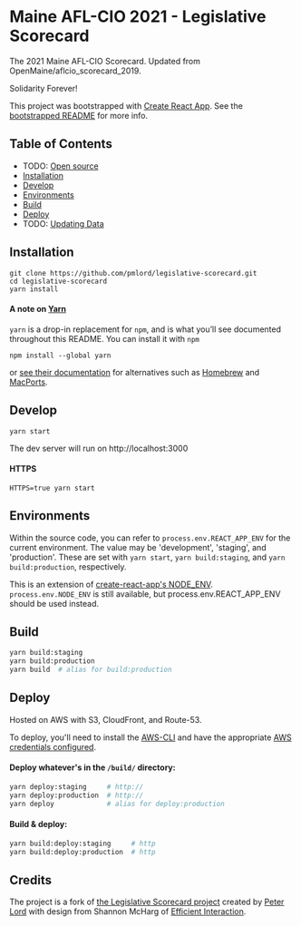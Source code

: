 # Maine AFL-CIO 2021 - Legislative Scorecard
The 2021 Maine AFL-CIO Scorecard. Updated from OpenMaine/aflcio_scorecard_2019.

Solidarity Forever!

This project was bootstrapped with [Create React App](https://github.com/facebookincubator/create-react-app).
See the [bootstrapped README](create-react-app-README.md) for more info.

## Table of Contents
* TODO: [Open source](#open-source)
* [Installation](#installation)
* [Develop](#develop)
* [Environments](#environments)
* [Build](#build)
* [Deploy](#deploy)
* TODO: [Updating Data](#updating-data)

## Installation
```
git clone https://github.com/pmlord/legislative-scorecard.git
cd legislative-scorecard
yarn install
```

#### A note on [Yarn](https://yarnpkg.com/)
`yarn` is a drop-in replacement for `npm`, and is what you’ll see documented throughout this README. You can install it with `npm`
```
npm install --global yarn
```
or [see their documentation](https://yarnpkg.com/en/docs/install) for alternatives such as [Homebrew](https://brew.sh/) and [MacPorts](https://www.macports.org/).

## Develop
```
yarn start
```
The dev server will run on http://localhost:3000

#### HTTPS
```
HTTPS=true yarn start
```


## Environments

Within the source code, you can refer to `process.env.REACT_APP_ENV` for the current environment. The value may be 'development', 'staging', and 'production'. These are set with `yarn start`, `yarn build:staging`, and `yarn build:production`, respectively.

This is an extension of [create-react-app's NODE_ENV](/create-react-app-README.md#adding-custom-environment-variables). `process.env.NODE_ENV` is still available, but process.env.REACT_APP_ENV should be used instead.

## Build

```sh
yarn build:staging
yarn build:production
yarn build  # alias for build:production
```

## Deploy

Hosted on AWS with S3, CloudFront, and Route-53.

To deploy, you'll need to install the [AWS-CLI](https://aws.amazon.com/cli/) and have the appropriate [AWS credentials configured](https://docs.aws.amazon.com/cli/latest/userguide/cli-config-files.html).

#### Deploy whatever's in the `/build/` directory:

```sh
yarn deploy:staging     # http://
yarn deploy:production  # http://
yarn deploy             # alias for deploy:production
```

#### Build & deploy:

```sh
yarn build:deploy:staging     # http
yarn build:deploy:production  # http
```

## Credits

The project is a fork of [the Legislative Scorecard project](https://github.com/pmlord/legislative-scorecard) created by [Peter Lord](https://github.com/pmlord) with design from Shannon McHarg of [Efficient Interaction](http://efficientinteraction.com/).